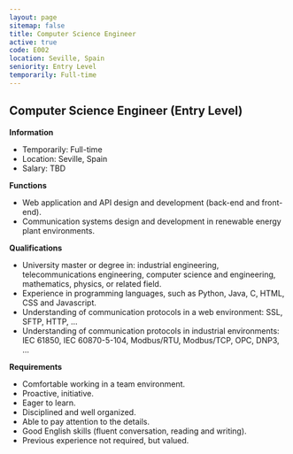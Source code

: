 ```yaml
---
layout: page
sitemap: false
title: Computer Science Engineer
active: true
code: E002
location: Seville, Spain
seniority: Entry Level
temporarily: Full-time
---
```


## Computer Science Engineer (Entry Level)

**Information**

* Temporarily: Full-time
* Location: Seville, Spain
* Salary: TBD

**Functions﻿**

* Web application and API design and development (back-end and front-end).
* Communication systems design and development in renewable energy plant environments.

**Qualifications**

* University master or degree in: industrial engineering, telecommunications engineering, computer science and engineering, mathematics, physics, or related field.
* Experience in programming languages, such as Python, Java, C, HTML, CSS and Javascript.
* Understanding of communication protocols in a web environment: SSL, SFTP, HTTP, ...
* Understanding of communication protocols in industrial environments: IEC 61850, IEC 60870-5-104, Modbus/RTU, Modbus/TCP, OPC, DNP3, ...

**Requirements**

* Comfortable working in a team environment.
* Proactive, initiative.
* Eager to learn.
* Disciplined and well organized.
* Able to pay attention to the details.
* Good English skills (fluent conversation, reading and writing).
* Previous experience not required, but valued.
